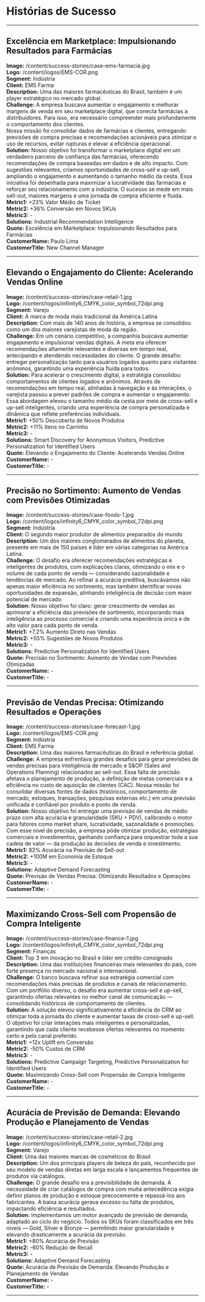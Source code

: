 # Histórias de Sucesso

---

## Excelência em Marketplace: Impulsionando Resultados para Farmácias
**Image:** /content/success-stories/case-ems-farmacia.jpg  
**Logo:** /content/logos/EMS-COR.png  
**Segment:** Indústria  
**Client:** EMS Farma  
**Description:** Uma das maiores farmacêuticas do Brasil, também é um player estratégico no mercado global.  
**Challenge:** A empresa buscava aumentar o engajamento e melhorar margens de venda em seu marketplace digital, que conecta farmácias a distribuidores. Para isso, era necessário compreender mais profundamente o comportamento dos clientes.  
Nossa missão foi consolidar dados de farmácias e clientes, entregando previsões de compra precisas e recomendações acionáveis para otimizar o uso de recursos, evitar rupturas e elevar a eficiência operacional.  
**Solution:** Nosso objetivo foi transformar o marketplace digital em um verdadeiro parceiro de confiança das farmácias, oferecendo recomendações de compra baseadas em dados e de alto impacto. Com sugestões relevantes, criamos oportunidades de cross-sell e up-sell, ampliando o engajamento e aumentando o tamanho médio da cesta. Essa iniciativa foi desenhada para maximizar a lucratividade das farmácias e reforçar seu relacionamento com a indústria. O sucesso se mede em mais sell-out, maiores margens e uma jornada de compra eficiente e fluida.  
**Metric1:** +23% Valor Médio de Ticket  
**Metric2:** +36% Conversão em Novos SKUs  
**Metric3:** -  
**Solutions:** Industrial Recommendation Intelligence  
**Quote:** Excelência em Marketplace: Impulsionando Resultados para Farmácias  
**CustomerName:** Paulo Lima  
**CustomerTitle:** New Channel Manager  

---

## Elevando o Engajamento do Cliente: Acelerando Vendas Online
**Image:** /content/success-stories/case-retail-1.jpg  
**Logo:** /content/logos/infinity6_CMYK_color_symbol_72dpi.png  
**Segment:** Varejo  
**Client:** A marca de moda mais tradicional da América Latina  
**Description:** Com mais de 140 anos de história, a empresa se consolidou como um dos maiores varejistas de moda da região.  
**Challenge:** Em um cenário competitivo, a companhia buscava aumentar engajamento e impulsionar vendas digitais. A meta era oferecer recomendações altamente relevantes e diversas em tempo real, antecipando e atendendo necessidades do cliente. O grande desafio: entregar personalização tanto para usuários logados quanto para visitantes anônimos, garantindo uma experiência fluida para todos.  
**Solution:** Para acelerar o crescimento digital, a estratégia consolidou comportamentos de clientes logados e anônimos. Através de recomendações em tempo real, alinhadas à navegação e às interações, o varejista passou a prever padrões de compra e aumentar o engajamento.  
Essa abordagem elevou o tamanho médio da cesta por meio de cross-sell e up-sell inteligentes, criando uma experiência de compra personalizada e dinâmica que reflete preferências individuais.  
**Metric1:** +50% Descoberta de Novos Produtos  
**Metric2:** +11% Itens no Carrinho  
**Metric3:** -  
**Solutions:** Smart Discovery for Anonymous Visitors, Predictive Personalization for Identified Users  
**Quote:** Elevando o Engajamento do Cliente: Acelerando Vendas Online  
**CustomerName:** -  
**CustomerTitle:** -  

---

## Precisão no Sortimento: Aumento de Vendas com Previsões Otimizadas
**Image:** /content/success-stories/case-foods-1.jpg  
**Logo:** /content/logos/infinity6_CMYK_color_symbol_72dpi.png  
**Segment:** Indústria  
**Client:** O segundo maior produtor de alimentos preparados do mundo  
**Description:** Um dos maiores conglomerados de alimentos do planeta, presente em mais de 150 países e líder em várias categorias na América Latina.  
**Challenge:** O desafio era oferecer recomendações estratégicas e inteligentes de produtos, com explicações claras, otimizando o mix e o volume de cada ponto de venda — considerando sazonalidade e tendências de mercado. Ao refinar a acurácia preditiva, buscávamos não apenas maior eficiência no sortimento, mas também identificar novas oportunidades de expansão, alinhando inteligência de decisão com maior potencial de mercado.  
**Solution:** Nosso objetivo foi claro: gerar crescimento de vendas ao aprimorar a eficiência das previsões de sortimento, incorporando mais inteligência ao processo comercial e criando uma experiência única e de alto valor para cada ponto de venda.  
**Metric1:** +7,2% Aumento Direto nas Vendas  
**Metric2:** +55% Sugestões de Novos Produtos  
**Metric3:** -  
**Solutions:** Predictive Personalization for Identified Users  
**Quote:** Precisão no Sortimento: Aumento de Vendas com Previsões Otimizadas  
**CustomerName:** -  
**CustomerTitle:** -  

---

## Previsão de Vendas Precisa: Otimizando Resultados e Operações
**Image:** /content/success-stories/case-forecast-1.jpg  
**Logo:** /content/logos/EMS-COR.png  
**Segment:** Indústria  
**Client:** EMS Farma  
**Description:** Uma das maiores farmacêuticas do Brasil e referência global.  
**Challenge:** A empresa enfrentava grandes desafios para gerar previsões de vendas precisas para inteligência de mercado e S&OP (Sales and Operations Planning) relacionados ao sell-out. Essa falta de precisão afetava o planejamento de produção, a definição de metas comerciais e a eficiência no custo de aquisição de clientes (CAC). Nossa missão foi consolidar diversas fontes de dados (históricos, comportamento de mercado, estoques, transações, pesquisas externas etc.) em uma previsão unificada e confiável por produto e ponto de venda.  
**Solution:** Nosso objetivo foi entregar uma previsão de vendas de médio prazo com alta acurácia e granularidade (SKU + PDV), calibrando o motor para fatores como market share, lucratividade, sazonalidade e promoções. Com esse nível de precisão, a empresa pôde otimizar produção, estratégias comerciais e investimentos, ganhando confiança para orquestrar toda a sua cadeia de valor — da produção às decisões de venda e investimento.  
**Metric1:** 82% Acurácia na Previsão de Sell-out  
**Metric2:** +100M em Economia de Estoque  
**Metric3:** -  
**Solutions:** Adaptive Demand Forecasting  
**Quote:** Previsão de Vendas Precisa: Otimizando Resultados e Operações  
**CustomerName:** -  
**CustomerTitle:** -  

---

## Maximizando Cross-Sell com Propensão de Compra Inteligente
**Image:** /content/success-stories/case-finance-1.jpg  
**Logo:** /content/logos/infinity6_CMYK_color_symbol_72dpi.png  
**Segment:** Finanças  
**Client:** Top 3 em inovação no Brasil e líder em crédito consignado  
**Description:** Uma das instituições financeiras mais relevantes do país, com forte presença no mercado nacional e internacional.  
**Challenge:** O banco buscava refinar sua estratégia comercial com recomendações mais precisas de produtos e canais de relacionamento. Com um portfólio diverso, o desafio era aumentar cross-sell e up-sell, garantindo ofertas relevantes no melhor canal de comunicação — consolidando históricos de comportamento de clientes.  
**Solution:** A solução elevou significativamente a eficiência do CRM ao otimizar toda a jornada do cliente e aumentar taxas de cross-sell e up-sell. O objetivo foi criar interações mais inteligentes e personalizadas, garantindo que cada cliente recebesse ofertas relevantes no momento certo e pelo canal preferido.  
**Metric1:** +12x Uplift em Conversão  
**Metric2:** -50% Custos de CRM  
**Metric3:** -  
**Solutions:** Predictive Campaign Targeting, Predictive Personalization for Identified Users  
**Quote:** Maximizando Cross-Sell com Propensão de Compra Inteligente  
**CustomerName:** -  
**CustomerTitle:** -  

---

## Acurácia de Previsão de Demanda: Elevando Produção e Planejamento de Vendas
**Image:** /content/success-stories/case-retail-2.jpg  
**Logo:** /content/logos/infinity6_CMYK_color_symbol_72dpi.png  
**Segment:** Varejo  
**Client:** Uma das maiores marcas de cosméticos do Brasil  
**Description:** Um dos principais players de beleza do país, reconhecido por seu modelo de vendas diretas em larga escala e lançamentos frequentes de produtos via catálogos.  
**Challenge:** O grande desafio era a previsibilidade de demanda. A necessidade de criar catálogos de compra com muita antecedência exigia definir planos de produção e estoque precocemente e repassá-los aos fabricantes. A baixa acurácia gerava excesso ou falta de produtos, impactando eficiência e resultados.  
**Solution:** Implementamos um motor avançado de previsão de demanda, adaptado ao ciclo do negócio. Todos os SKUs foram classificados em três níveis — Gold, Silver e Bronze — permitindo maior granularidade e elevando drasticamente a acurácia da previsão.  
**Metric1:** +80% Acurácia de Previsão  
**Metric2:** -60% Redução de Recall  
**Metric3:** -  
**Solutions:** Adaptive Demand Forecasting  
**Quote:** Acurácia de Previsão de Demanda: Elevando Produção e Planejamento de Vendas  
**CustomerName:** -  
**CustomerTitle:** -  

---
